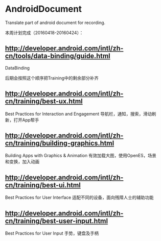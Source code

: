 # AndroidDocument
Translate part of android document for recording.

本周计划完成（20160418-20160424）：
## http://developer.android.com/intl/zh-cn/tools/data-binding/guide.html
DataBinding

后期会按照这个顺序把Training中的剩余部分补齐
## http://developer.android.com/intl/zh-cn/training/best-ux.html
Best Practices for Interaction and Engagement
导航栏，通知，搜索，滑动刷新，打开App帮手

## http://developer.android.com/intl/zh-cn/training/building-graphics.html
Building Apps with Graphics & Animation
有效加载大图，使用OpenES，场景和变换，加入动画

## http://developer.android.com/intl/zh-cn/training/best-ui.html 
Best Practices for User Interface
适配不同的设备，面向残障人士的辅助功能

## http://developer.android.com/intl/zh-cn/training/best-user-input.html
Best Practices for User Input
手势，键盘及手柄
